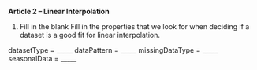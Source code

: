 **Article 2 – Linear Interpolation**

1. Fill in the blank
Fill in the properties that we look for when deciding if a dataset is a good fit for linear interpolation.

datasetType = _____
dataPattern = _____
missingDataType = _____
seasonalData = _____
